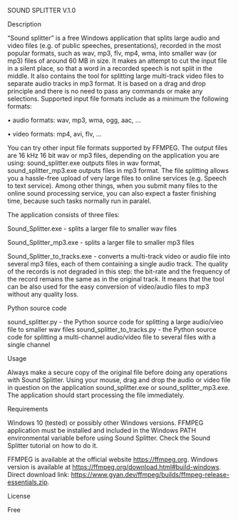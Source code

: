 SOUND SPLITTER V.1.0

Description

“Sound splitter” is a free Windows application that splits large audio and video files (e.g. of public speeches, presentations), recorded in the most popular formats, such as wav, mp3, flv, mp4, wma, into smaller wav (or mp3) files of around 60 MB in size. It makes an attempt to cut the input file in a silent place, so that a word in a recorded speech is not split in the middle. It also contains the tool for splitting large multi-track video files to separate audio tracks in mp3 format. It is based on a drag and drop principle and there is no need to pass any commands or make any selections. 
Supported input file formats include as a minimum the following formats:

•	audio formats: wav, mp3, wma, ogg, aac, ...

•	video formats: mp4, avi, flv, ...

You can try other input file formats supported by FFMPEG.
The output files are 16 kHz 16 bit wav or mp3 files, depending on the application you are using: sound_splitter.exe outputs files in wav format, sound_splitter_mp3.exe outputs files in mp3 format.
The file splitting allows you a hassle-free upload of very large files to online services (e.g. Speech to text service). Among other things, when you submit many files to the online sound processing service, you can also expect a faster finishing time, because such tasks normally run in paralel.

The application consists of three files:

Sound_Splitter.exe - splits a larger file to smaller wav files

Sound_Splitter_mp3.exe - splits a larger file to smaller mp3 files

Sound_Splitter_to_tracks.exe - converts a multi-track video or audio file into several mp3 files, each of them containing a single audio track. The quality of the records is not degraded in this step: the bit-rate and the frequency of the record remains the same as in the original track. It means that the tool can be also used for the easy conversion of video/audio files to mp3 without any quality loss.

Python source code

sound_splitter.py - the Python source code for splitting a large audio/vieo file to smaller wav files
sound_splitter_to_tracks.py - the Python source code for splitting a multi-channel audio/video file to several files with a single channel

Usage

Always make a secure copy of the original file before doing any operations with Sound Splitter.
Using your mouse, drag and drop the audio or video file in question on the application sound_splitter.exe or sound_splitter_mp3.exe. The application should start processing the file immediately.

Requirements

Windows 10 (tested) or possibly other Windows versions.
FFMPEG application must be installed and included in the Windows PATH environmental variable before using Sound Splitter. Check the Sound Splitter tutorial on how to do it.

FFMPEG is available at the official website https://ffmpeg.org.
Windows version is available at https://ffmpeg.org/download.html#build-windows.
Direct download link: https://www.gyan.dev/ffmpeg/builds/ffmpeg-release-essentials.zip.

License

Free
